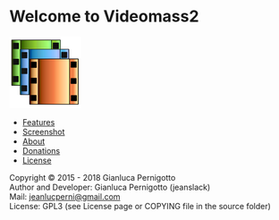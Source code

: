 # Welcome to Videomass2
![Image](/images/videomass2.png)

* [Features](features.md)
* [Screenshot](screenshot.md)
* [About](about.md)
* [Donations](donation.md)
* [License](LICENSE)


Copyright © 2015 - 2018 Gianluca Pernigotto   
Author and Developer: Gianluca Pernigotto (jeanslack)  
Mail: <jeanlucperni@gmail.com>   
License: GPL3 (see License page or COPYING file in the source folder)


